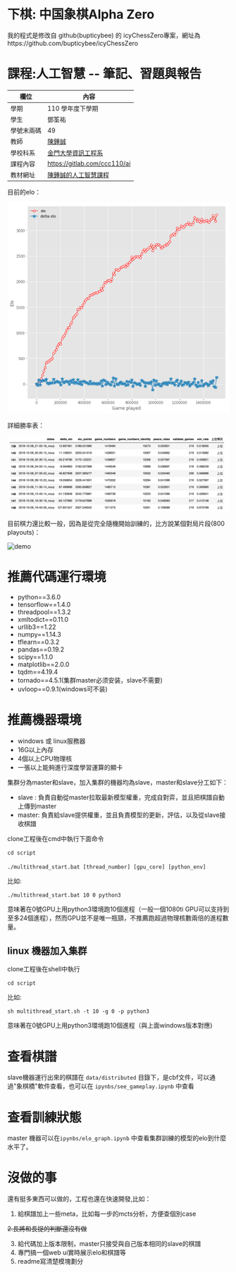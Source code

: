 # 下棋: 中国象棋Alpha Zero
我的程式是修改自 github(bupticybee) 的 icyChessZero專案，網址為https://github.com/bupticybee/icyChessZero

# 課程:人工智慧 -- 筆記、習題與報告

欄位 | 內容
-----|--------
學期 | 110 學年度下學期
學生 |  鄧筌祐
學號末兩碼 | 49
教師 | [陳鍾誠](https://www.nqu.edu.tw/educsie/index.php?act=blog&code=list&ids=4)
學校科系 | [金門大學資訊工程系](https://www.nqu.edu.tw/educsie/index.php)
課程內容 | https://gitlab.com/ccc110/ai
教材網址 | [陳鍾誠的人工智慧課程](https://kinmen6.com/root/%E9%99%B3%E9%8D%BE%E8%AA%A0/%E8%AA%B2%E7%A8%8B/%E4%BA%BA%E5%B7%A5%E6%99%BA%E6%85%A7/README.md)


目前的elo：

![elo](imgs/elos.png)

詳細勝率表：

![table](imgs/table.png)

目前棋力還比較一般，因為是從完全隨機開始訓練的，比方說某個對局片段(800 playouts)：

![demo](imgs/demo.gif)

# 推薦代碼運行環境
* python==3.6.0
* tensorflow==1.4.0
* threadpool==1.3.2
* xmltodict==0.11.0
* urllib3==1.22
* numpy==1.14.3
* tflearn==0.3.2
* pandas==0.19.2
* scipy==1.1.0
* matplotlib==2.0.0
* tqdm==4.19.4
* tornado==4.5.1(集群master必须安装，slave不需要)
* uvloop==0.9.1(windows可不装)

# 推薦機器環境
* windows 或 linux服務器
* 16G以上內存
* 4個以上CPU物理核
* 一張以上能夠進行深度學習運算的顯卡

集群分為master和slave，加入集群的機器均為slave，master和slave分工如下：
* slave : 負責自動從master拉取最新模型權重，完成自對弈，並且把棋譜自動上傳到master
* master: 負責給slave提供權重，並且負責模型的更新，評估，以及從slave接收棋譜

clone工程後在cmd中執行下面命令

```
cd script

./multithread_start.bat [thread_number] [gpu_core] [python_env]
```

比如:

```
./multithread_start.bat 10 0 python3
```

意味著在0號GPU上用python3環境跑10個進程（一般一個1080ti GPU可以支持到至多24個進程），然而GPU並不是唯一瓶頸，不推薦跑超過物理核數兩倍的進程數量。

## linux 機器加入集群

clone工程後在shell中執行

```
cd script

```
比如:

```
sh multithread_start.sh -t 10 -g 0 -p python3 
```
意味著在0號GPU上用python3環境跑10個進程（與上面windows版本對應)


# 查看棋譜
slave機器運行出來的棋譜在 ```data/distributed``` 目錄下，是cbf文件，可以通過"象棋橋"軟件查看，也可以在 ``` ipynbs/see_gameplay.ipynb ``` 中查看

# 查看訓練狀態
master 機器可以在```ipynbs/elo_graph.ipynb``` 中查看集群訓練的模型的elo到什麼水平了。


# 沒做的事
還有挺多東西可以做的，工程也還在快速開發,比如：
1. 給棋譜加上一些meta，比如每一步的mcts分析，方便查個別case

~~2.長將和長捉的判斷還沒有做~~

3. 給代碼加上版本限制，master只接受與自己版本相同的slave的棋譜
4. 專門搞一個web ui實時展示elo和棋譜等
5. readme寫清楚模塊劃分

